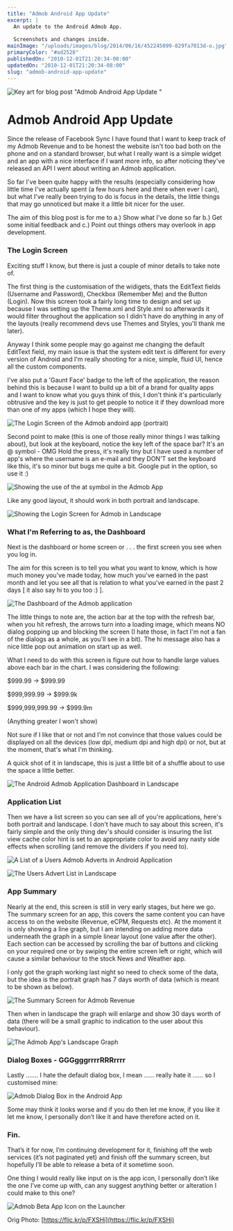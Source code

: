 ```yaml
---
title: "Admob Android App Update"
excerpt: |
  An update to the Android Admob App.
  
  Screenshots and changes inside.
mainImage: "/uploads/images/blog/2014/06/16/452245099-829fa7013d-o.jpg"
primaryColor: "#ad2528"
publishedOn: "2010-12-01T21:20:34-08:00"
updatedOn: "2010-12-01T21:20:34-08:00"
slug: "admob-android-app-update"
---
```

![Key art for blog post "Admob Android App Update "](/uploads/images/blog/2014/06/16/452245099-829fa7013d-o.jpg)

# Admob Android App Update 

Since the release of Facebook Sync I have found that I want to keep track of my Admob Revenue and to be honest the website isn't too bad both on the phone and on a standard browser, but what I really want is a simple widget and an app with a nice interface if I want more info, so after noticing they've released an API I went about writing an Admob application.

So far I've been quite happy with the results (especially considering how little time I've actually spent (a few hours here and there when ever I can), but what I've really been trying to do is focus in the details, the little things that may go unnoticed but make it a little bit nicer for the user.

The aim of this blog post is for me to a.) Show what I've done so far b.) Get some initial feedback and c.) Point out things others may overlook in app development. 

### The Login Screen

Exciting stuff I know, but there is just a couple of minor details to take note of.

The first thing is the customisation of the widigets, thats the EditText fields (Username and Password), Checkbox (Remember Me) and the Button (Login). Now this screen took a fairly long time to design and set up because I was setting up the Theme.xml and Style.xml so afterwards it would filter throughout the application so I didn't have do anything in any of the layouts (really recommend devs use Themes and Styles, you'll thank me later). 

Anyway I think some people may go against me changing the default EditText field, my main issue is that the system edit text is different for every version of Android and I'm really shooting for a nice, simple, fluid UI, hence all the custom components.

I've also put a 'Gaunt Face' badge to the left of the application, the reason behind this is because I want to build up a bit of a brand for quality apps and I want to know what you guys think of this, I don't think it's particularly obtrusive and the key is just to get people to notice it if they download more than one of my apps (which I hope they will). 

![The Login Screen of the Admob andoird app (portrait)](/uploads/images/blog/2010/11/Login-Screen-Portrait.png)

Second point to make (this is one of those really minor things I was talking about), but look at the keyboard, notice the key left of the space bar? It's an @ symbol - OMG Hold the press, it's really tiny but I have used a number of app's where the username is an e-mail and they DON'T set the keyboard like this, it's so minor but bugs me quite a bit. Google put in the option, so use it :) 

![Showing the use of the at symbol in the Admob App](/uploads/images/blog/2010/11/Login-Keyboard-at-Symbol.png)

Like any good layout, it should work in both portrait and landscape. 

![Showing the Login Screen for Admob in Landscape](/uploads/images/blog/2010/12/Login-Screen-Landscape-e1291235473541.png)

### What I'm Referring to as, the Dashboard

Next is the dashboard or home screen or . . . the first screen you see when you log in.

The aim for this screen is to tell you what you want to know, which is how much money you've made today, how much you've earned in the past month and let you see all that is relation to what you've earned in the past 2 days [ it also say hi to you too :) ]. 

![The Dashboard of the Admob application](/uploads/images/blog/2010/12/Dashboard-Portrait.png)

The little things to note are, the action bar at the top with the refresh bar, when you hit refresh, the arrows turn into a loading image, which means NO dialog popping up and blocking the screen (I hate those, in fact I'm not a fan of the dialogs as a whole, as you'll see in a bit). The hi message also has a nice little pop out animation on start up as well.

What I need to do with this screen is figure out how to handle large values above each bar in the chart. I was considering the following: 

$999.99 -> $999.99 

$999,999.99 -> $999.9k 

$999,999,999.99 -> $999.9m 

(Anything greater I won't show) 

Not sure if I like that or not and I'm not convince that those values could be displayed on all the devices (low dpi, medium dpi and high dpi) or not, but at the moment, that's what I'm thinking. 

A quick shot of it in landscape, this is just a little bit of a shuffle about to use the space a little better. 

![The Android Admob Application Dashboard in Landscape](/uploads/images/blog/2010/12/Dashboard-Landscape-e1291236292870.png)

### Application List

Then we have a list screen so you can see all of you're applications, here's both portrait and landscape. I don't have much to say about this screen, it's fairly simple and the only thing dev's should consider is insuring the list view cache color hint is set to an appropriate color to avoid any nasty side effects when scrolling (and remove the dividers if you need to). 

![A List of a Users Admob Adverts in Android Application](/uploads/images/blog/2010/12/Apps-List-Portrait.png)

![The Users Advert List in Landscape](/uploads/images/blog/2010/12/Apps-List-Landscape-e1291236636346.png)

### App Summary

Nearly at the end, this screen is still in very early stages, but here we go. The summary screen for an app, this covers the same content you can have access to on the website (Revenue, eCPM, Requests etc). At the moment it is only showing a line graph, but I am intending on adding more data underneath the graph in a simple linear layout (one value after the other). Each section can be accessed by scrolling the bar of buttons and clicking on your required one or by swiping the entire screen left or right, which will cause a similar behaviour to the stock News and Weather app. 

I only got the graph working last night so need to check some of the data, but the idea is the portrait graph has 7 days worth of data (which is meant to be shown as below). 

![The Summary Screen for Admob Revenue](/uploads/images/blog/2010/12/Summary-View-Landscape.png)

Then when in landscape the graph will enlarge and show 30 days worth of data (there will be a small graphic to indication to the user about this behaviour). 

![The Admob App's Landscape Graph](/uploads/images/blog/2010/12/Summary-View-Landscape1.png)

### Dialog Boxes - GGGgggrrrrRRRrrrr

Lastly ....... I hate the default dialog box, I mean ...... really hate it ...... so I customised mine: 

![Admob Dialog Box in the Android App](/uploads/images/blog/2010/12/Dialog-Box.png)

Some may think it looks worse and if you do then let me know, if you like it let me know, I personally don’t like it and have therefore acted on it.

### Fin.

That’s it for now, I’m continuing development for it, finishing off the web services (it’s not paginated yet) and finish off the summary screen, but hopefully I’ll be able to release a beta of it sometime soon.

One thing I would really like input on is the app icon, I personally don’t like the one I’ve come up with, can any suggest anything better or alteration I could make to this one?

![Admob Beta App Icon on the Launcher](/uploads/images/blog/2010/12/App-Icon.png)

Orig Photo: [https://flic.kr/p/FXSHi](https://flic.kr/p/FXSHi)